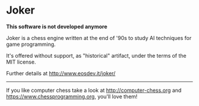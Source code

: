 # Joker

**This software is not developed anymore**

Joker is a chess engine written at the end of '90s to study AI techniques for game programming.

It's offered without support, as "historical" artifact, under the terms of the MIT license.

Further details at http://www.eosdev.it/joker/

---

If you like computer chess take a look at http://computer-chess.org and https://www.chessprogramming.org, you'll love them!
